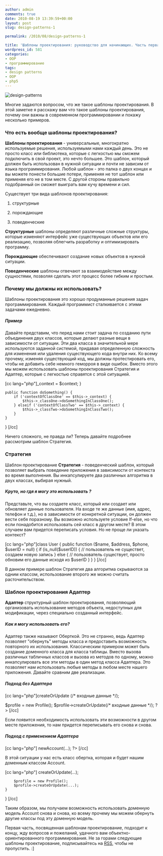```yaml
---
author: admin
comments: true
date: 2010-08-19 13:39:59+00:00
layout: post
slug: design-patterns-1

permalink: /2010/08/design-patterns-1

title: 'Шаблоны проектирования: руководство для начинающих. Часть первая'
wordpress_id: 581
categories:
- OOP
- программирование
tags:
- design patterns
- OOP
- php5
---
```


![design-patterns](http://vredniy.ru/wp-content/uploads/2010/08/design-patterns1-150x150.jpg)


Многие задаются вопросом, что же такое шаблоны проектирования. В этой заметке я расскажу вам что такое шаблоны проектирования, почему они важны в современном программировании и покажу несколько примеров.

<!-- more -->



### Что есть вообще шаблоны проектирования?





**Шаблоны проектирования**  - универсальные, многократно используемые решения, используемыми нами каждый день. Это не просто класс или библиотека, которые с легкостью мы сможем подключить в свой проект, это нечто большее. Это шаблон, который должен быть использован в нужной ситуации и  почти не зависим от языка программирования. Любой шаблон - это палка о двух концах и вы можете понести большие потери, применяя не тот шаблон или применяя его не в том месте. С другой стороны правильно подобранный он сможет выиграть вам кучу времени и сил. 





Существует три вида шаблонов проектирования:



	
  1. структурные


	
  2. порождающие


	
  3. поведенческие









**Структурные** шаблоны определяют различные сложные структуры, которые изменяют интерфейс уже существующих объектов или его реализацию, позволяя облегчить разработку и оптимизировать программу.



**Порождающие** обеспечивают создание новых объектов в нужной ситуации.



**Поведенческие** шаблоны отвечают за взаимодействие между сущностями, позволяя сделать этот процесс более гибким и простым.






### Почему мы должны их использовать?





Шаблоны проектирования это хорошо продуманные решения задач программирования. Каждый программист сталкивается с этими задачами ежедневно. 





##### Пример





Давайте представим, что перед нами стоит задача по созданию пути объединения двух классов, которые делают разные вещи в зависимости от ситуации. Эти два класса в значительной мере используются заданной системой, придавая определенную  сложность для изменения или удаления существующего кода внутри них. Ко всему прочему, изменяя существующий код, мы должны протестировать его, чтобы не добавить себе немного геморроя в виде ошибок. Вместо этого мы можем использовать шаблоны проектирования Стратегия и Адаптер, которые с легкостью справятся с этой ситуацией.



[cc lang="php"]_context = $context;
	}
	
	public function doSomething() {
		if ('contextOfClassOne' == $this->_context) {
			$this->_classOne->doSomethingInClassOne();
		} elseif ('contextOfClassTwo' == $this->_context) {
			$this->_classTwo->doSomethingInClassTwo();
		}
	}
}
[/cc]



Ничего сложного, не правда ли? Теперь давайте подробнее рассмотрим шаблон Стратегия.





### Стратегия





Шаблон проектирование **Стратегия** - поведенческий шаблон, который позволяет выбрать поведение приложения в зависимости от контекста во время выполнения. Вы инкапсулируете два различных алгоритма в двух классах, выбирая нужный.





##### Круто, но гдя я могу это использовать ?




Представьте, что вы создаете класс, который или создает или обновляет данные пользователя. На входе те же данные (имя, адрес, телефон и т.д.), но в зависимости от конкретной ситуации, он должен вести себя поразному. Вы возможно используете условие If-else, но что если понадобится использовать сей класс в другом месте? В этом случаем вам придется переписать условия. Но не проще ли указать контекст?



[cc lang="php"]class User
{
	public function ($name, $address, $phone, $userID = null)
	{
		if (is_null($userID)) {
			// пользователь не существет, создаем новую запись
		} else {
			// пользователь существует, просто обновим его данные исходя из $userID
		}
	}
}
[/cc]


В данном примере шаблон Стратегия два алгоритма скрываются за одним классом, использование второго же можно считать расточительством.






### Шаблон проектирования Адаптер




**Адаптер** структурный шаблон проектирования, позволяющий организовать использование методов объекта, недоступных для модификации, через специально созданный интерфейс.





##### Как я могу использовать его?




Адаптер также называют Оберткой. Это не странно, ведь Адаптер позволяет "обернуть" методы класса и предоставить возможность повторного их использования. Классическим примером может быть создание доменного класса для класса таблицы. Вместо вызова различных табличных классов и вызова из методов по одному, можно инкапсулировать все эти методы в один метод класса Адаптера. Это позволяет нам использовать любые методы в любом месте нашего приложения. Давайте сравним две реализации.





##### Подход без Адаптера


[cc lang="php"]createOrUpdate (/* входные данные */);

$profile = new Profile();
$profile->createOrUpdate(/* входные данные */);
?>
[/cc]


Если появится необходимость использовать эти возможности в другом месте приложения, то нам придется переписывать его снова и снова. 





##### Подход с применением Адаптера


[cc lang="php"]
newAccount(...);
?>
[/cc]


В этой ситуации у нас есть класс обертка, которая и будет нашим доменным классом Account.


[cc lang="php"]
createOrUpdate(...);
		
		$profile = new Profile();
		$profile->createOrUpdate(...);
	}
}
[/cc]


Таким образом, мы получаем возможность использовать доменную модель Account снова и снова, ко всему прочему мы можем обернуть другие классы под эту доменную модель.





Первая часть, посвященная шаблонам проектирование, подходит к концу, жду вопросов и пожеланий, удачного вам объектно-ориентированного программирования. Не за горами следующие шаблоны проектирование, подписывайтесь на [RSS](http://vredniy.ru/feed), чтобы не пропустить. :]




